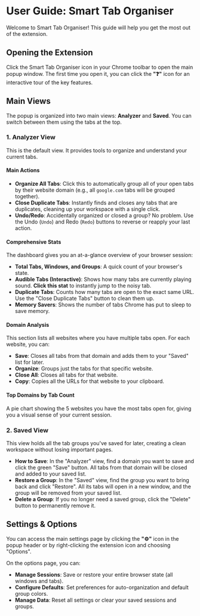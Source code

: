 # User Guide: Smart Tab Organiser

Welcome to Smart Tab Organiser! This guide will help you get the most out of the extension.

## Opening the Extension

Click the Smart Tab Organiser icon in your Chrome toolbar to open the main popup window. The first time you open it, you can click the **"❓"** icon for an interactive tour of the key features.

## Main Views

The popup is organized into two main views: **Analyzer** and **Saved**. You can switch between them using the tabs at the top.

### 1. Analyzer View

This is the default view. It provides tools to organize and understand your current tabs.

#### Main Actions

- **Organize All Tabs**: Click this to automatically group all of your open tabs by their website domain (e.g., all `google.com` tabs will be grouped together).
- **Close Duplicate Tabs**: Instantly finds and closes any tabs that are duplicates, cleaning up your workspace with a single click.
- **Undo/Redo**: Accidentally organized or closed a group? No problem. Use the Undo (`Undo`) and Redo (`Redo`) buttons to reverse or reapply your last action.

#### Comprehensive Stats

The dashboard gives you an at-a-glance overview of your browser session:

- **Total Tabs, Windows, and Groups**: A quick count of your browser's state.
- **Audible Tabs (Interactive)**: Shows how many tabs are currently playing sound. **Click this stat** to instantly jump to the noisy tab.
- **Duplicate Tabs**: Counts how many tabs are open to the exact same URL. Use the "Close Duplicate Tabs" button to clean them up.
- **Memory Savers**: Shows the number of tabs Chrome has put to sleep to save memory.

#### Domain Analysis

This section lists all websites where you have multiple tabs open. For each website, you can:

- **Save**: Closes all tabs from that domain and adds them to your "Saved" list for later.
- **Organize**: Groups just the tabs for that specific website.
- **Close All**: Closes all tabs for that website.
- **Copy**: Copies all the URLs for that website to your clipboard.

#### Top Domains by Tab Count

A pie chart showing the 5 websites you have the most tabs open for, giving you a visual sense of your current session.

### 2. Saved View

This view holds all the tab groups you've saved for later, creating a clean workspace without losing important pages.

- **How to Save**: In the "Analyzer" view, find a domain you want to save and click the green "Save" button. All tabs from that domain will be closed and added to your saved list.
- **Restore a Group**: In the "Saved" view, find the group you want to bring back and click "Restore". All its tabs will open in a new window, and the group will be removed from your saved list.
- **Delete a Group**: If you no longer need a saved group, click the "Delete" button to permanently remove it.

## Settings & Options

You can access the main settings page by clicking the **"⚙️"** icon in the popup header or by right-clicking the extension icon and choosing "Options".

On the options page, you can:

- **Manage Sessions**: Save or restore your entire browser state (all windows and tabs).
- **Configure Defaults**: Set preferences for auto-organization and default group colors.
- **Manage Data**: Reset all settings or clear your saved sessions and groups.
